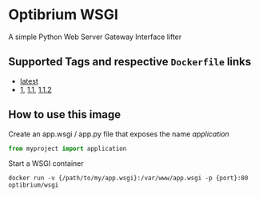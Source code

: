 # Optibrium WSGI
A simple Python Web Server Gateway Interface lifter

## Supported Tags and respective `Dockerfile` links
* [latest](https://github.com/optibrium/wsgi)
* [1](https://github.com/optibrium/wsgi/releases/tag/v1.1.2), [1.1](https://github.com/optibrium/wsgi/releases/tag/v1.1.2), [1.1.2](https://github.com/optibrium/wsgi/releases/tag/v1.1.2)

## How to use this image
Create an app.wsgi / app.py file that exposes the name  _application_

```python
from myproject import application
```

Start a WSGI container

```
docker run -v {/path/to/my/app.wsgi}:/var/www/app.wsgi -p {port}:80 optibrium/wsgi
```

